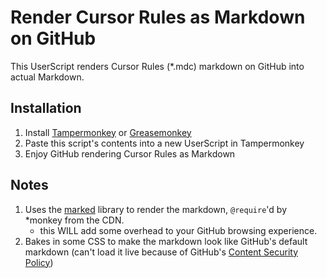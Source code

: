 # Render Cursor Rules as Markdown on GitHub

This UserScript renders Cursor Rules (*.mdc) markdown on GitHub into actual Markdown.

## Installation

1. Install [Tampermonkey](https://www.tampermonkey.net/) or [Greasemonkey](https://www.greasespot.net/)
2. Paste this script's contents into a new UserScript in Tampermonkey
3. Enjoy GitHub rendering Cursor Rules as Markdown

## Notes

1. Uses the [marked](https://github.com/markedjs/marked) library to render the markdown, `@require`'d by *monkey from the CDN.
    - this WILL add some overhead to your GitHub browsing experience.
2. Bakes in some CSS to make the markdown look like GitHub's default markdown (can't load it live because of GitHub's [Content Security Policy](https://developer.mozilla.org/en-US/docs/Web/HTTP/Guides/CSP))
